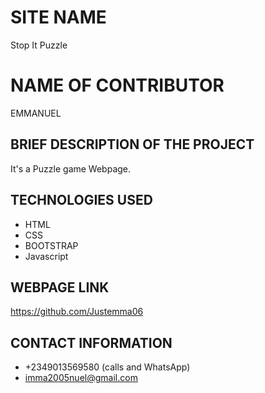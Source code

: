# SITE NAME
Stop It Puzzle
# NAME OF CONTRIBUTOR
EMMANUEL
## BRIEF DESCRIPTION OF THE PROJECT
It's a Puzzle game Webpage.
## TECHNOLOGIES USED
* HTML
* CSS
* BOOTSTRAP
* Javascript
## WEBPAGE LINK
https://github.com/Justemma06
## CONTACT INFORMATION
* +2349013569580 (calls and WhatsApp)
* imma2005nuel@gmail.com
